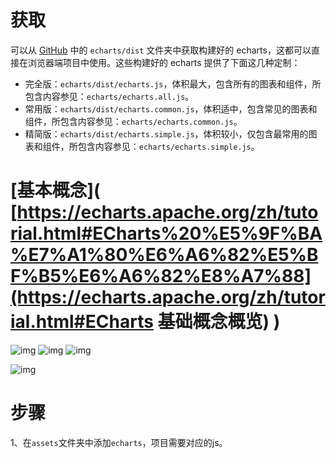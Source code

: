 # 获取

可以从 [GitHub]( https://github.com/apache/incubator-echarts/tree/master/dist ) 中的 `echarts/dist` 文件夹中获取构建好的 echarts，这都可以直接在浏览器端项目中使用。这些构建好的 echarts 提供了下面这几种定制：

- 完全版：`echarts/dist/echarts.js`，体积最大，包含所有的图表和组件，所包含内容参见：`echarts/echarts.all.js`。
- 常用版：`echarts/dist/echarts.common.js`，体积适中，包含常见的图表和组件，所包含内容参见：`echarts/echarts.common.js`。
- 精简版：`echarts/dist/echarts.simple.js`，体积较小，仅包含最常用的图表和组件，所包含内容参见：`echarts/echarts.simple.js`。

# [基本概念]( [https://echarts.apache.org/zh/tutorial.html#ECharts%20%E5%9F%BA%E7%A1%80%E6%A6%82%E5%BF%B5%E6%A6%82%E8%A7%88](https://echarts.apache.org/zh/tutorial.html#ECharts 基础概念概览) )

 ![img](https://echarts.apache.org/zh/documents/asset/img/basic-concepts-overview/series-all-a.jpg)  ![img](https://echarts.apache.org/zh/documents/asset/img/basic-concepts-overview/series-all-b.jpg)  ![img](https://echarts.apache.org/zh/documents/asset/img/basic-concepts-overview/components.jpg) 

 ![img](https://echarts.apache.org/zh/documents/asset/img/basic-concepts-overview/locate.jpg) 

# 步骤

1、在`assets`文件夹中添加`echarts`，项目需要对应的js。

